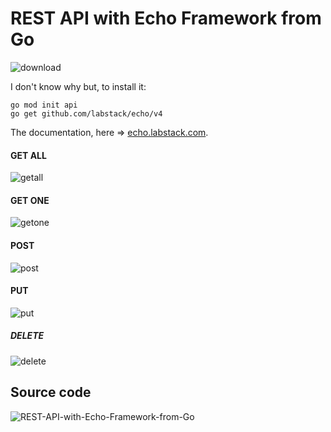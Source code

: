 # REST API with Echo Framework from Go

<img src="https://i.ibb.co/f1Z2Tw6/download.png" alt="download">

I don't know why but, to install it:
```
go mod init api
go get github.com/labstack/echo/v4
```
The documentation, here => <a href="https://echo.labstack.com/guide/">echo.labstack.com</a>.

#### GET ALL
<img src="https://i.ibb.co/xL2Px3m/getall.png" alt="getall">

#### GET ONE
<img src="https://i.ibb.co/hgZJgk3/getone.png" alt="getone">

#### POST
<img src="https://i.ibb.co/v4k3PQX/post.png" alt="post">

#### PUT
<img src="https://i.ibb.co/LCsGWR1/put.png" alt="put">

##### DELETE
<img src="https://i.ibb.co/cJWHS1b/delete.png" alt="delete">

## Source code

<img src="https://i.ibb.co/wrVMmHf/REST-API-with-Echo-Framework-from-Go.png" alt="REST-API-with-Echo-Framework-from-Go">
